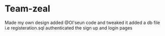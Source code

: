 # Team-zeal
Made my own design
added @Ol'seun code and tweaked it 
added a db file i.e registeration.sql
authenticated the sign up and login pages
